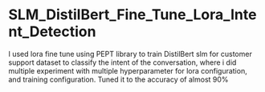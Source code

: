 # SLM_DistilBert_Fine_Tune_Lora_Intent_Detection
I used lora fine tune using PEPT library to train DistilBert slm for customer support dataset to classify the intent of the conversation, where i did multiple experiment with multiple hyperparameter for lora configuration, and training configuration. Tuned it to the accuracy of almost 90%

